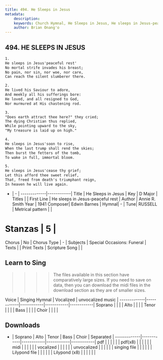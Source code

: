 ```yaml
---
title: 494. He Sleeps in Jesus
metadata:
    description: 
    keywords: Church Hymnal, He Sleeps in Jesus, He sleeps in Jesus-peaceful rest, 
    author: Brian Onang'o
---
```



## 494. HE SLEEPS IN JESUS

```txt
1.
He sleeps in Jesus'peaceful rest' 
No mortal strife invades his breast; 
No pain, nor sin, nor woe, nor care, 
Can reach the silent slumberer there. 

2.
He lived his Saviour to adore, 
And meekly all his sufferings bore: 
He loved, and all resigned to God, 
Nor murmured at His chastening rod. 

3.
"Does earth attract thee here?" they cried; 
The dying Christian thus replied, 
While pointing upward to the sky, 
"My treasure is laid up on high." 

4.
He sleeps in Jesus'soon to rise, 
When the last trump shall rend the skies; 
Then burst the fetters of the tomb, 
To wake in full, immortal bloom. 

5.
He sleeps in Jesus'cease thy grief; 
Let this afford thee sweet relief, 
That, freed from death's triumphant reign, 
In heaven he will live again.
```

- |   -  |
-------------|------------|
Title | He Sleeps in Jesus |
Key | D Major |
Titles |  |
First Line | He sleeps in Jesus-peaceful rest |
Author | Annie R. Smith
Year | 1941
Composer| Edwin Barnes |
Hymnal|  - |
Tune| RUSSELL |
Metrical pattern | |
# Stanzas | 5 |
Chorus | No |
Chorus Type | - |
Subjects | Special Occasions: Funeral |
Texts |  |
Print Texts | 
Scripture Song |  |
  
## Learn to Sing

>>>> The files available in this section have comparatively large sizes. If you need to save on data, then you can download the midi files in the download section as they are of smaller sizes.

Voice |  Singing Hymnal | Vocalized | unvocalized music |
-------------|------------|------------|------------|------------|
Soprano | | | |
Alto | | | |
Tenor | | | |
Bass | | | |
Choir | | | |

## Downloads

- |  Soprano | Alto | Tenor | Bass | Choir | Separated |
-------------|------------|------------|------------|------------|
pdf | | | | | |
pdf(x8) | | | | | |
midi | | | | | |
vocalized | | | | | |
unvocalized | | | | | |
singing file | | | | | |
Lilypond file | | | | | |
Lilypond (x8) | | | | | |
  